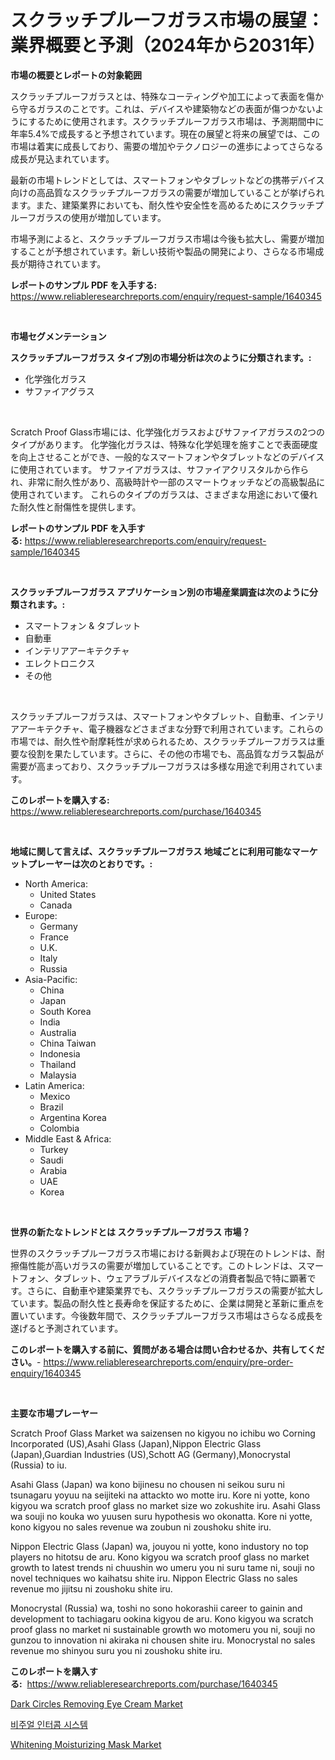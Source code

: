 <p><h1>スクラッチプルーフガラス市場の展望：業界概要と予測（2024年から2031年）</h1></p><p><strong>市場の概要とレポートの対象範囲</strong></p>
<p><p>スクラッチプルーフガラスとは、特殊なコーティングや加工によって表面を傷から守るガラスのことです。これは、デバイスや建築物などの表面が傷つかないようにするために使用されます。スクラッチプルーフガラス市場は、予測期間中に年率5.4%で成長すると予想されています。現在の展望と将来の展望では、この市場は着実に成長しており、需要の増加やテクノロジーの進歩によってさらなる成長が見込まれています。</p><p>最新の市場トレンドとしては、スマートフォンやタブレットなどの携帯デバイス向けの高品質なスクラッチプルーフガラスの需要が増加していることが挙げられます。また、建築業界においても、耐久性や安全性を高めるためにスクラッチプルーフガラスの使用が増加しています。</p><p>市場予測によると、スクラッチプルーフガラス市場は今後も拡大し、需要が増加することが予想されています。新しい技術や製品の開発により、さらなる市場成長が期待されています。</p></p>
<p><strong>レポートのサンプル PDF を入手する:</strong> <a href="https://www.reliableresearchreports.com/enquiry/request-sample/1640345">https://www.reliableresearchreports.com/enquiry/request-sample/1640345</a></p>
<p>&nbsp;</p>
<p><strong>市場セグメンテーション</strong></p>
<p><strong>スクラッチプルーフガラス タイプ別の市場分析は次のように分類されます。:</strong></p>
<p><ul><li>化学強化ガラス</li><li>サファイアグラス</li></ul></p>
<p>&nbsp;</p>
<p><p>Scratch Proof Glass市場には、化学強化ガラスおよびサファイアガラスの2つのタイプがあります。 化学強化ガラスは、特殊な化学処理を施すことで表面硬度を向上させることができ、一般的なスマートフォンやタブレットなどのデバイスに使用されています。 サファイアガラスは、サファイアクリスタルから作られ、非常に耐久性があり、高級時計や一部のスマートウォッチなどの高級製品に使用されています。 これらのタイプのガラスは、さまざまな用途において優れた耐久性と耐傷性を提供します。</p></p>
<p><strong>レポートのサンプル PDF を入手する:</strong>&nbsp;<a href="https://www.reliableresearchreports.com/enquiry/request-sample/1640345">https://www.reliableresearchreports.com/enquiry/request-sample/1640345</a></p>
<p>&nbsp;</p>
<p><strong> スクラッチプルーフガラス アプリケーション別の市場産業調査は次のように分類されます。:</strong></p>
<p><ul><li>スマートフォン & タブレット</li><li>自動車</li><li>インテリアアーキテクチャ</li><li>エレクトロニクス</li><li>その他</li></ul></p>
<p>&nbsp;</p>
<p><p>スクラッチプルーフガラスは、スマートフォンやタブレット、自動車、インテリアアーキテクチャ、電子機器などさまざまな分野で利用されています。これらの市場では、耐久性や耐摩耗性が求められるため、スクラッチプルーフガラスは重要な役割を果たしています。さらに、その他の市場でも、高品質なガラス製品が需要が高まっており、スクラッチプルーフガラスは多様な用途で利用されています。</p></p>
<p><strong>このレポートを購入する:</strong>&nbsp; <a href="https://www.reliableresearchreports.com/purchase/1640345">https://www.reliableresearchreports.com/purchase/1640345</a></p>
<p>&nbsp;</p>
<p><strong>地域に関して言えば、スクラッチプルーフガラス 地域ごとに利用可能なマーケットプレーヤーは次のとおりです。:</strong></p>
<p><ul>
    <li>
        North America:
        <ul>
            <li>United States</li>
            <li>Canada</li>
        </ul>
    </li>
    <li>
        Europe:
        <ul>
            <li>Germany</li>
            <li>France</li>
            <li>U.K.</li>
            <li>Italy</li>
            <li>Russia</li>
        </ul>
    </li>
    <li>
        Asia-Pacific:
        <ul>
            <li>China</li>
            <li>Japan</li>
            <li>South Korea</li>
            <li>India</li>
            <li>Australia</li>
            <li>China Taiwan</li>
            <li>Indonesia</li>
            <li>Thailand</li>
            <li>Malaysia</li>
        </ul>
    </li>
    <li>
        Latin America:
        <ul>
            <li>Mexico</li>
            <li>Brazil</li>
            <li>Argentina Korea</li>
            <li>Colombia</li>
        </ul>
    </li>
    <li>
        Middle East & Africa:
        <ul>
            <li>Turkey</li>
            <li>Saudi</li>
            <li>Arabia</li>
            <li>UAE</li>
            <li>Korea</li>
        </ul>
    </li>
    </ul></p>
<p>&nbsp;</p>
<p><strong>世界の新たなトレンドとは スクラッチプルーフガラス 市場？</strong></p>
<p><p>世界のスクラッチプルーフガラス市場における新興および現在のトレンドは、耐擦傷性能が高いガラスの需要が増加していることです。このトレンドは、スマートフォン、タブレット、ウェアラブルデバイスなどの消費者製品で特に顕著です。さらに、自動車や建築業界でも、スクラッチプルーフガラスの需要が拡大しています。製品の耐久性と長寿命を保証するために、企業は開発と革新に重点を置いています。今後数年間で、スクラッチプルーフガラス市場はさらなる成長を遂げると予測されています。</p></p>
<p><strong>このレポートを購入する前に、質問がある場合は問い合わせるか、共有してください。</strong>- <a href="https://www.reliableresearchreports.com/enquiry/pre-order-enquiry/1640345">https://www.reliableresearchreports.com/enquiry/pre-order-enquiry/1640345</a></p>
<p>&nbsp;</p>
<p><strong>主要な市場プレーヤー</strong></p>
<p><p>Scratch Proof Glass Market wa saizensen no kigyou no ichibu wo Corning Incorporated (US),Asahi Glass (Japan),Nippon Electric Glass (Japan),Guardian Industries (US),Schott AG (Germany),Monocrystal (Russia) to iu.</p><p>Asahi Glass (Japan) wa kono bijinesu no chousen ni seikou suru ni tsunagaru yoyuu na seijiteki na attackto wo motte iru. Kore ni yotte, kono kigyou wa scratch proof glass no market size wo zokushite iru. Asahi Glass wa souji no kouka wo yuusen suru hypothesis wo okonatta. Kore ni yotte, kono kigyou no sales revenue wa zoubun ni zoushoku shite iru.</p><p>Nippon Electric Glass (Japan) wa, jouyou ni yotte, kono industory no top players no hitotsu de aru. Kono kigyou wa scratch proof glass no market growth to latest trends ni chuushin wo umeru you ni suru tame ni, souji no novel techniques wo kaihatsu shite iru. Nippon Electric Glass no sales revenue mo jijitsu ni zoushoku shite iru.</p><p>Monocrystal (Russia) wa, toshi no sono hokorashii career to gainin and development to tachiagaru ookina kigyou de aru. Kono kigyou wa scratch proof glass no market ni sustainable growth wo motomeru you ni, souji no gunzou to innovation ni akiraka ni chousen shite iru. Monocrystal no sales revenue mo shinyou suru you ni zoushoku shite iru.</p></p>
<p><strong>このレポートを購入する:</strong>&nbsp;&nbsp;<a href="https://www.reliableresearchreports.com/purchase/1640345">https://www.reliableresearchreports.com/purchase/1640345</a></p>
<p><p><a href="https://github.com/lbird53714/Market-Research-Report-List-3/blob/main/dark-circles-removing-eye-cream-market.md">Dark Circles Removing Eye Cream Market</a></p><p><a href="https://github.com/wallacBahrtyinger567686/Market-Research-Report-List-1/blob/main/37367738986.md">비주얼 인터콤 시스템</a></p><p><a href="https://github.com/moyahfrancoestellec51j635wcx/Market-Research-Report-List-1/blob/main/whitening-moisturizing-mask-market.md">Whitening Moisturizing Mask Market</a></p></p>
